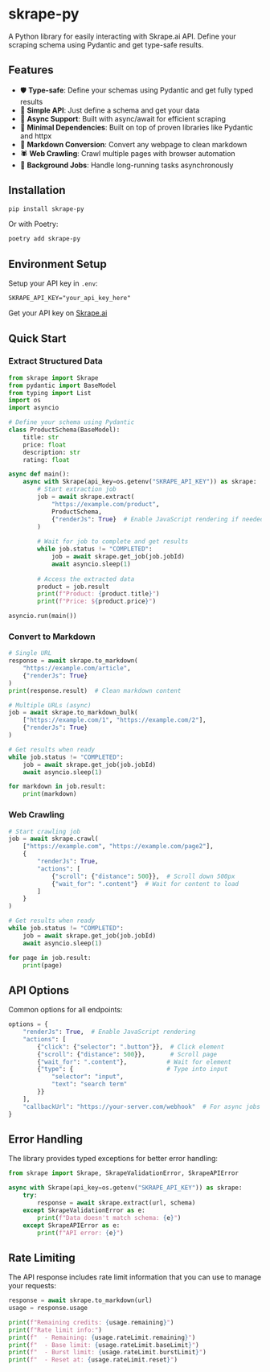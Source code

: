 # skrape-py

A Python library for easily interacting with Skrape.ai API. Define your scraping schema using Pydantic and get type-safe results.

## Features

- 🛡️ **Type-safe**: Define your schemas using Pydantic and get fully typed results
- 🚀 **Simple API**: Just define a schema and get your data
- 🔄 **Async Support**: Built with async/await for efficient scraping
- 🧩 **Minimal Dependencies**: Built on top of proven libraries like Pydantic and httpx
- 📝 **Markdown Conversion**: Convert any webpage to clean markdown
- 🕷️ **Web Crawling**: Crawl multiple pages with browser automation
- 🔄 **Background Jobs**: Handle long-running tasks asynchronously

## Installation

```bash
pip install skrape-py
```

Or with Poetry:

```bash
poetry add skrape-py
```

## Environment Setup

Setup your API key in `.env`:

```env
SKRAPE_API_KEY="your_api_key_here"
```

Get your API key on [Skrape.ai](https://skrape.ai)

## Quick Start

### Extract Structured Data

```python
from skrape import Skrape
from pydantic import BaseModel
from typing import List
import os
import asyncio

# Define your schema using Pydantic
class ProductSchema(BaseModel):
    title: str
    price: float
    description: str
    rating: float

async def main():
    async with Skrape(api_key=os.getenv("SKRAPE_API_KEY")) as skrape:
        # Start extraction job
        job = await skrape.extract(
            "https://example.com/product",
            ProductSchema,
            {"renderJs": True}  # Enable JavaScript rendering if needed
        )
        
        # Wait for job to complete and get results
        while job.status != "COMPLETED":
            job = await skrape.get_job(job.jobId)
            await asyncio.sleep(1)
        
        # Access the extracted data
        product = job.result
        print(f"Product: {product.title}")
        print(f"Price: ${product.price}")

asyncio.run(main())
```

### Convert to Markdown

```python
# Single URL
response = await skrape.to_markdown(
    "https://example.com/article",
    {"renderJs": True}
)
print(response.result)  # Clean markdown content

# Multiple URLs (async)
job = await skrape.to_markdown_bulk(
    ["https://example.com/1", "https://example.com/2"],
    {"renderJs": True}
)

# Get results when ready
while job.status != "COMPLETED":
    job = await skrape.get_job(job.jobId)
    await asyncio.sleep(1)

for markdown in job.result:
    print(markdown)
```

### Web Crawling

```python
# Start crawling job
job = await skrape.crawl(
    ["https://example.com", "https://example.com/page2"],
    {
        "renderJs": True,
        "actions": [
            {"scroll": {"distance": 500}},  # Scroll down 500px
            {"wait_for": ".content"}  # Wait for content to load
        ]
    }
)

# Get results when ready
while job.status != "COMPLETED":
    job = await skrape.get_job(job.jobId)
    await asyncio.sleep(1)

for page in job.result:
    print(page)
```

## API Options

Common options for all endpoints:

```python
options = {
    "renderJs": True,  # Enable JavaScript rendering
    "actions": [
        {"click": {"selector": ".button"}},  # Click element
        {"scroll": {"distance": 500}},       # Scroll page
        {"wait_for": ".content"},           # Wait for element
        {"type": {                          # Type into input
            "selector": "input",
            "text": "search term"
        }}
    ],
    "callbackUrl": "https://your-server.com/webhook"  # For async jobs
}
```

## Error Handling

The library provides typed exceptions for better error handling:

```python
from skrape import Skrape, SkrapeValidationError, SkrapeAPIError

async with Skrape(api_key=os.getenv("SKRAPE_API_KEY")) as skrape:
    try:
        response = await skrape.extract(url, schema)
    except SkrapeValidationError as e:
        print(f"Data doesn't match schema: {e}")
    except SkrapeAPIError as e:
        print(f"API error: {e}")
```

## Rate Limiting

The API response includes rate limit information that you can use to manage your requests:

```python
response = await skrape.to_markdown(url)
usage = response.usage

print(f"Remaining credits: {usage.remaining}")
print(f"Rate limit info:")
print(f"  - Remaining: {usage.rateLimit.remaining}")
print(f"  - Base limit: {usage.rateLimit.baseLimit}")
print(f"  - Burst limit: {usage.rateLimit.burstLimit}")
print(f"  - Reset at: {usage.rateLimit.reset}")
